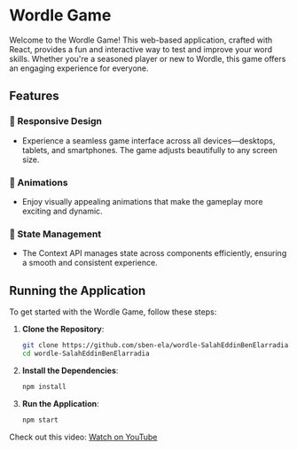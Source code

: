 # Wordle Game

Welcome to the Wordle Game! This web-based application, crafted with React, provides a fun and interactive way to test and improve your word skills. Whether you're a seasoned player or new to Wordle, this game offers an engaging experience for everyone.

## Features

### 📱 Responsive Design
- Experience a seamless game interface across all devices—desktops, tablets, and smartphones. The game adjusts beautifully to any screen size.

### 🌟 Animations
- Enjoy visually appealing animations that make the gameplay more exciting and dynamic.



### 🔄 State Management
- The Context API manages state across components efficiently, ensuring a smooth and consistent experience.

## Running the Application

To get started with the Wordle Game, follow these steps:

1. **Clone the Repository**:
   ```bash
   git clone https://github.com/sben-ela/wordle-SalahEddinBenElarradia.git
   cd wordle-SalahEddinBenElarradia

2. **Install the Dependencies**:
   ```bash
   npm install

3. **Run the Application**:
   ```bash
   npm start

Check out this video: [Watch on YouTube](https://www.youtube.com/watch?v=OfiXDqDYm4o)
